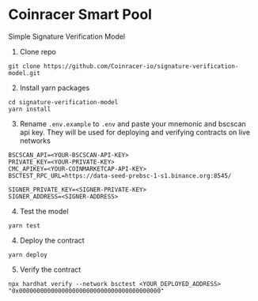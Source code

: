 # Coinracer Smart Pool
Simple Signature Verification Model

1. Clone repo

```shell
git clone https://github.com/Coinracer-io/signature-verification-model.git
```

2. Install yarn packages

```shell
cd signature-verification-model
yarn install
```

3. Rename `.env.example` to `.env` and paste your mnemonic and bscscan api key. They will be used for deploying and verifying contracts on live networks

```shell
BSCSCAN_API=<YOUR-BSCSCAN-API-KEY>
PRIVATE_KEY=<YOUR-PRIVATE-KEY>
CMC_APIKEY=<YOUR-COINMARKETCAP-API-KEY>
BSCTEST_RPC_URL=https://data-seed-prebsc-1-s1.binance.org:8545/

SIGNER_PRIVATE_KEY=<SIGNER-PRIVATE-KEY>
SIGNER_ADDRESS=<SIGNER-ADDRESS>
```

4. Test the model

```shell
yarn test
```

4. Deploy the contract

```shell
yarn deploy
```

5. Verify the contract

```shell
npx hardhat verify --network bsctest <YOUR_DEPLOYED_ADDRESS> "0x0000000000000000000000000000000000000000"
```
